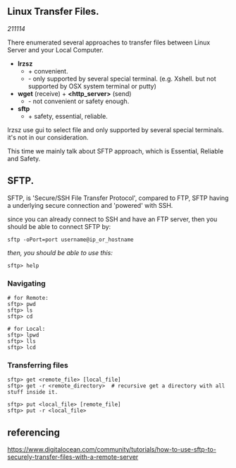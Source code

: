 

## Linux Transfer Files.
_211114_

There enumerated several approaches to transfer files between Linux Server and your Local Computer.
- **lrzsz**  
  - \+ convenient. 
  - \- only supported by several special terminal. (e.g. Xshell. but not supported by OSX system terminal or putty)
- **wget** (receive) + **<http_server>** (send)
  - \- not convenient or safety enough.
- **sftp**
  - \+ safety, essential, reliable.

lrzsz use gui to select file and only supported by several special terminals. it's not in our consideration.

This time we mainly talk about SFTP approach, which is Essential, Reliable and Safety.

## SFTP.

SFTP, is 'Secure/SSH File Transfer Protocol', compared to FTP, SFTP having a underlying secure connection and 'powered' with SSH.

since you can already connect to SSH and have an FTP server, then you should be able to connect SFTP by:

```
sftp -oPort=port username@ip_or_hostname
```

_then, you should be able to use this:_
```
sftp> help
```

### Navigating

```
# for Remote:
sftp> pwd
sftp> ls
sftp> cd

# for Local:
sftp> lpwd
sftp> lls
sftp> lcd
```

### Transferring files

```
sftp> get <remote_file> [local_file]
sftp> get -r <remote_directory>  # recursive get a directory with all stuff inside it.
```

```
sftp> put <local_file> [remote_file] 
sftp> put -r <local_file>
```

## referencing

https://www.digitalocean.com/community/tutorials/how-to-use-sftp-to-securely-transfer-files-with-a-remote-server